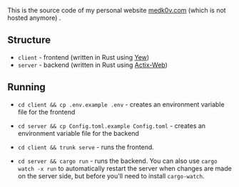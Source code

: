 This is the source code of my personal website [medk0v.com](https://medk0v.com/) (which is not hosted anymore)
.

## Structure

* `client` - frontend (written in Rust using [Yew](https://yew.rs/))
* `server` - backend (written in Rust using [Actix-Web](https://actix.rs/))

## Running

* `cd client && cp .env.example .env` - creates an environment variable file for the frontend
* `cd server && cp Config.toml.example Config.toml` - creates an environment variable file for the backend

* `cd client && trunk serve` - runs the frontend.
* `cd server && cargo run`  - runs the backend. You can also use `cargo watch -x run` to automatically restart the server when changes are made on the server side, but before you'll need to install `cargo-watch`.
